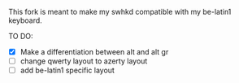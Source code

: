 This fork is meant to make my swhkd compatible with my be-latin1 keyboard.

TO DO: 
- [x] Make a differentiation between alt and alt gr
- [ ] change qwerty layout to azerty layout
- [ ] add be-latin1 specific layout
